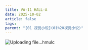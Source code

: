 ```yaml
---
title: VA-11 HALL-A
date: 2025-10-02
article: false
tags:
parent: "[01 视觉小说](01%20视觉小说)"
---
```


![Uploading file...hmulc]()
